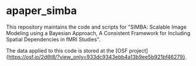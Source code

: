 # apaper_simba
This repository maintains the code and scripts for "SIMBA: Scalable Image Modeling using a Bayesian Approach, A Consistent Framework for Including Spatial Dependencies in fMRI Studies".

The data applied to this code is stored at the [OSF project]{https://osf.io/2d6t8/?view_only=933dc9343ebb4a13b9ee5b921bf46279}.
